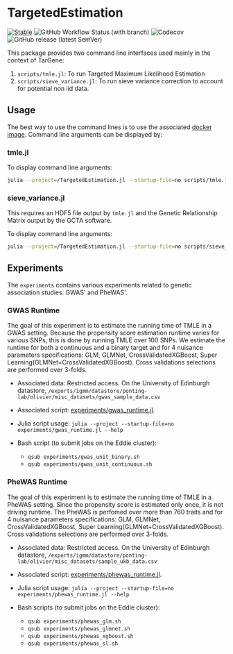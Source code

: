 # TargetedEstimation

[![Stable](https://img.shields.io/badge/docs-stable-blue.svg)](https://targene.github.io/TargetedEstimation.jl/stable/)
![GitHub Workflow Status (with branch)](https://img.shields.io/github/actions/workflow/status/TARGENE/TargetedEstimation.jl/CI.yml?branch=main)
![Codecov](https://img.shields.io/codecov/c/github/TARGENE/TargetedEstimation.jl/main)
![GitHub release (latest SemVer)](https://img.shields.io/github/v/release/TARGENE/TargetedEstimation.jl)

This package provides two command line interfaces used mainly in the context of TarGene:
1. `scripts/tmle.jl`: To run Targeted Maximum Likelihood Estimation
1. `scripts/sieve_variance.jl`: To run sieve variance correction to account for potential non iid data.

## Usage

The best way to use the command lines is to use the associated [docker image](https://hub.docker.com/r/olivierlabayle/targeted-estimation/tags). Command line arguments can be displayed by:

### tmle.jl

To display command line arguments:

```bash
julia --project=/TargetedEstimation.jl --startup-file=no scripts/tmle.jl --help
```

### sieve_variance.jl

This requires an HDF5 file output by `tmle.jl` and the Genetic Relationship Matrix output by the GCTA software.

To display command line arguments:

```bash
julia --project=/TargetedEstimation.jl --startup-file=no scripts/sieve_variance.jl --help
```

## Experiments

The `experiments` contains various experiments related to genetic association studies: GWAS' and PheWAS'.

### GWAS Runtime

The goal of this experiment is to estimate the running time of TMLE in a GWAS setting. Because the propensity score estimation runtime varies for various SNPs, this is done by running TMLE over 100 SNPs. We estimate the runtime for both a continuous and a binary target and for 4 nuisance parameters specifications: GLM, GLMNet, CrossValidatedXGBoost, Super Learning(GLMNet+CrossValidatedXGBoost). Cross validations selections are performed over 3-folds.

- Associated data: Restricted access. On the University of Edinburgh datastore, `/exports/igmm/datastore/ponting-lab/olivier/misc_datasets/gwas_sample_data.csv`

- Associated script: [experiments/gwas_runtime.jl](experiments/gwas_runtime.jl).

- Julia script usage: `julia --project --startup-file=no experiments/gwas_runtime.jl --help`

- Bash script (to submit jobs on the Eddie cluster): 
    - `qsub experiments/gwas_unit_binary.sh`
    - `qsub experiments/gwas_unit_continuous.sh`

### PheWAS Runtime

The goal of this experiment is to estimate the running time of TMLE in a PheWAS setting. Since the propensity score is estimated only once, it is not driving runtime. The PheWAS is perfomed over more than 760 traits and for 4 nuisance parameters specifications: GLM, GLMNet, CrossValidatedXGBoost, Super Learning(GLMNet+CrossValidatedXGBoost). Cross validations selections are performed over 3-folds.

- Associated data: Restricted access. On the University of Edinburgh datastore, `/exports/igmm/datastore/ponting-lab/olivier/misc_datasets/sample_ukb_data.csv`

- Associated script: [experiments/phewas_runtime.jl](experiments/phewas_runtime.jl).

- Julia script usage: `julia --project --startup-file=no experiments/phewas_runtime.jl --help`

- Bash scripts (to submit jobs on the Eddie cluster):
    - `qsub experiments/phewas_glm.sh`
    - `qsub experiments/phewas_glmnet.sh`
    - `qsub experiments/phewas_xgboost.sh`
    - `qsub experiments/phewas_sl.sh`
